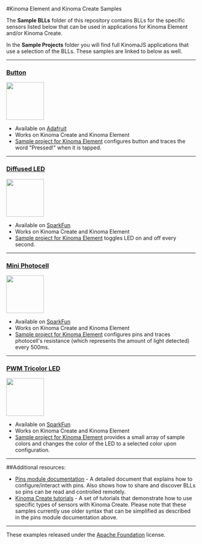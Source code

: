 #Kinoma Element and Kinoma Create Samples

The **Sample BLLs** folder of this repository contains BLLs for the specific sensors listed below that can be used in applications for Kinoma Element and/or Kinoma Create.

In the **Sample Projects** folder you will find full KinomaJS applications that use a selection of the BLLs. These samples are linked to below as well.

***

### <a href="https://github.com/lprader/SampleBLLs/blob/master/Sample%20BLLs/button.js">Button</a>
<a href="https://github.com/lprader/SampleBLLs/blob/master/Sample%20BLLs/button.js"><img src="https://www.adafruit.com/images/970x728/1010-03.jpg" height="100" alt=""/></a>

- Available on [Adafruit](https://www.adafruit.com/products/1010)
- Works on Kinoma Create and Kinoma Element
- [Sample project for Kinoma Element](https://github.com/lprader/SampleBLLs/tree/master/Sample%20Projects/element-button) configures button and traces the word "Pressed!" when it is tapped.

***

### <a href="https://github.com/lprader/SampleBLLs/blob/master/Sample%20BLLs/led.js">Diffused LED</a>
<a href="https://github.com/lprader/SampleBLLs/blob/master/Sample%20BLLs/led.js"><img src="https://cdn.sparkfun.com//assets/parts/6/5/5/8/11121-01a.jpg" height="100" alt=""/></a>

- Available on [SparkFun](https://www.sparkfun.com/products/11121)
- Works on Kinoma Create and Kinoma Element
- [Sample project for Kinoma Element](https://github.com/lprader/SampleBLLs/tree/master/Sample%20Projects/element-blinking-led) toggles LED on and off every second.

***


### <a href="https://github.com/lprader/SampleBLLs/blob/master/Sample%20BLLs/mini-photocell.js">Mini Photocell</a>
<a href="https://github.com/lprader/SampleBLLs/blob/master/Sample%20BLLs/mini-photocell.js"><img src="https://cdn.sparkfun.com//assets/parts/2/4/6/2/09088-02-L.jpg" height="100" alt=""/></a>

- Available on [SparkFun](https://www.sparkfun.com/products/9088)
- Works on Kinoma Create and Kinoma Element
- [Sample project for Kinoma Element](https://github.com/lprader/SampleBLLs/tree/master/Sample%20Projects/element-analog-mini-photocell) configures pins and traces photocell's resistance (which represents the amount of light detected) every 500ms.

***

### <a href="https://github.com/lprader/SampleBLLs/blob/master/Sample%20BLLs/pwm-tricolor-led.js">PWM Tricolor LED</a>
<a href="https://github.com/lprader/SampleBLLs/blob/master/Sample%20BLLs/pwm-tricolor-led.js"><img src="https://cdn.sparkfun.com//assets/parts/6/5/5/7/11120-01a.jpg" height="100" alt=""/></a>

- Available on [SparkFun](https://www.sparkfun.com/products/11120)
- Works on Kinoma Create and Kinoma Element
- [Sample project for Kinoma Element](https://github.com/lprader/SampleBLLs/tree/master/Sample%20Projects/element-pwm-tricolor-led) provides a small array of sample colors and changes the color of the LED to a selected color upon configuration.

***

##Additional resources:

- [Pins module documentation](http://kinoma.com/develop/hack/pins-module/) - A detailed document that explains how to configure/interact with pins. Also shows how to share and discover BLLs so pins can be read and controlled remotely.
- [Kinoma Create tutorials](http://kinoma.com/develop/documentation/tutorials/index.php) - A set of tutorials that demonstrate how to use specific types of sensors with Kinoma Create. Please note that these samples currently use older syntax that can be simplified as described in the pins module documentation above.

***

These examples released under the <a href="http://www.apache.org/licenses/LICENSE-2.0.html" rel="license">Apache Foundation</a> license.